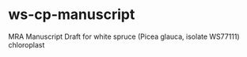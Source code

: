 # ws-cp-manuscript
MRA Manuscript Draft for white spruce (Picea glauca, isolate WS77111) chloroplast
